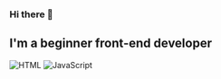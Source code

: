 ### Hi there 👋

<!-- header(picture of name) -->

<!-- about me -->
## I'm a beginner front-end developer

<!-- languages and tools -->
![HTML](https://img.shields.io/badge/-HTML-000?style=for-the-badge&logo=html5&logoColor=0f0)
![JavaScript](https://img.shields.io/badge/-JavaScript-000?style=for-the-badge&logo=javascript&logoColor=0f0)



<!-- follow me -->




<!--
**koshmar1319/koshmar1319** is a ✨ _special_ ✨ repository because its `README.md` (this file) appears on your GitHub profile.

Here are some ideas to get you started:

- 🔭 I’m currently working on ...
- 🌱 I’m currently learning ...
- 👯 I’m looking to collaborate on ...
- 🤔 I’m looking for help with ...
- 💬 Ask me about ...
- 📫 How to reach me: ...
- 😄 Pronouns: ...
- ⚡ Fun fact: ...
-->
